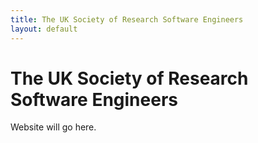 ```yaml
---
title: The UK Society of Research Software Engineers
layout: default
---
```


The UK Society of Research Software Engineers
=============================================

Website will go here.
